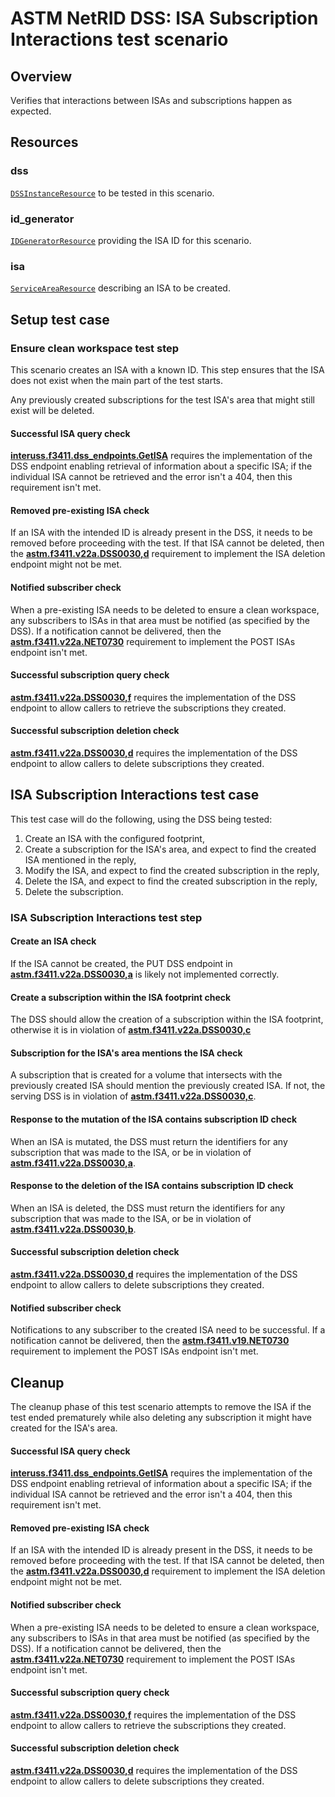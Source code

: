 # ASTM NetRID DSS: ISA Subscription Interactions test scenario

## Overview

Verifies that interactions between ISAs and subscriptions happen as expected.

## Resources

### dss

[`DSSInstanceResource`](../../../../../resources/astm/f3411/dss.py) to be tested in this scenario.

### id_generator

[`IDGeneratorResource`](../../../../../resources/interuss/id_generator.py) providing the ISA ID for this scenario.

### isa

[`ServiceAreaResource`](../../../../../resources/netrid/service_area.py) describing an ISA to be created.

## Setup test case

### Ensure clean workspace test step

This scenario creates an ISA with a known ID. This step ensures that the ISA does not exist when the main part of the test starts.

Any previously created subscriptions for the test ISA's area that might still exist will be deleted.

#### Successful ISA query check

**[interuss.f3411.dss_endpoints.GetISA](../../../../../requirements/interuss/f3411/dss_endpoints.md)** requires the implementation of the DSS endpoint enabling retrieval of information about a specific ISA; if the individual ISA cannot be retrieved and the error isn't a 404, then this requirement isn't met.

#### Removed pre-existing ISA check

If an ISA with the intended ID is already present in the DSS, it needs to be removed before proceeding with the test.  If that ISA cannot be deleted, then the **[astm.f3411.v22a.DSS0030,d](../../../../../requirements/astm/f3411/v22a.md)** requirement to implement the ISA deletion endpoint might not be met.

#### Notified subscriber check

When a pre-existing ISA needs to be deleted to ensure a clean workspace, any subscribers to ISAs in that area must be notified (as specified by the DSS).  If a notification cannot be delivered, then the **[astm.f3411.v22a.NET0730](../../../../../requirements/astm/f3411/v22a.md)** requirement to implement the POST ISAs endpoint isn't met.

#### Successful subscription query check

**[astm.f3411.v22a.DSS0030,f](../../../../../requirements/astm/f3411/v22a.md)** requires the implementation of the DSS endpoint to allow callers to retrieve the subscriptions they created.

#### Successful subscription deletion check

**[astm.f3411.v22a.DSS0030,d](../../../../../requirements/astm/f3411/v22a.md)** requires the implementation of the DSS endpoint to allow callers to delete subscriptions they created.

## ISA Subscription Interactions test case

This test case will do the following, using the DSS being tested:

1. Create an ISA with the configured footprint,
2. Create a subscription for the ISA's area, and expect to find the created ISA mentioned in the reply,
3. Modify the ISA, and expect to find the created subscription in the reply,
4. Delete the ISA, and expect to find the created subscription in the reply,
5. Delete the subscription.

### ISA Subscription Interactions test step

#### Create an ISA check

If the ISA cannot be created, the PUT DSS endpoint in **[astm.f3411.v22a.DSS0030,a](../../../../../requirements/astm/f3411/v22a.md)** is likely not implemented correctly.

#### Create a subscription within the ISA footprint check

The DSS should allow the creation of a subscription within the ISA footprint, otherwise it is in violation of **[astm.f3411.v22a.DSS0030,c](../../../../../requirements/astm/f3411/v22a.md)**

#### Subscription for the ISA's area mentions the ISA check

A subscription that is created for a volume that intersects with the previously created ISA should mention
the previously created ISA. If not, the serving DSS is in violation of **[astm.f3411.v22a.DSS0030,c](../../../../../requirements/astm/f3411/v22a.md)**.

#### Response to the mutation of the ISA contains subscription ID check

When an ISA is mutated, the DSS must return the identifiers for any subscription that was made to the ISA,
or be in violation of **[astm.f3411.v22a.DSS0030,a](../../../../../requirements/astm/f3411/v22a.md)**.

#### Response to the deletion of the ISA contains subscription ID check

When an ISA is deleted, the DSS must return the identifiers for any subscription that was made to the ISA,
or be in violation of **[astm.f3411.v22a.DSS0030,b](../../../../../requirements/astm/f3411/v22a.md)**.

#### Successful subscription deletion check

**[astm.f3411.v22a.DSS0030,d](../../../../../requirements/astm/f3411/v22a.md)** requires the implementation of the DSS endpoint to allow callers to delete subscriptions they created.

#### Notified subscriber check

Notifications to any subscriber to the created ISA need to be successful.  If a notification cannot be delivered, then the **[astm.f3411.v19.NET0730](../../../../../requirements/astm/f3411/v19.md)** requirement to implement the POST ISAs endpoint isn't met.

## Cleanup

The cleanup phase of this test scenario attempts to remove the ISA if the test ended prematurely while
also deleting any subscription it might have created for the ISA's area.

#### Successful ISA query check

**[interuss.f3411.dss_endpoints.GetISA](../../../../../requirements/interuss/f3411/dss_endpoints.md)** requires the implementation of the DSS endpoint enabling retrieval of information about a specific ISA; if the individual ISA cannot be retrieved and the error isn't a 404, then this requirement isn't met.

#### Removed pre-existing ISA check

If an ISA with the intended ID is already present in the DSS, it needs to be removed before proceeding with the test.  If that ISA cannot be deleted, then the **[astm.f3411.v22a.DSS0030,d](../../../../../requirements/astm/f3411/v22a.md)** requirement to implement the ISA deletion endpoint might not be met.

#### Notified subscriber check

When a pre-existing ISA needs to be deleted to ensure a clean workspace, any subscribers to ISAs in that area must be notified (as specified by the DSS).  If a notification cannot be delivered, then the **[astm.f3411.v22a.NET0730](../../../../../requirements/astm/f3411/v22a.md)** requirement to implement the POST ISAs endpoint isn't met.

#### Successful subscription query check

**[astm.f3411.v22a.DSS0030,f](../../../../../requirements/astm/f3411/v22a.md)** requires the implementation of the DSS endpoint to allow callers to retrieve the subscriptions they created.

#### Successful subscription deletion check

**[astm.f3411.v22a.DSS0030,d](../../../../../requirements/astm/f3411/v22a.md)** requires the implementation of the DSS endpoint to allow callers to delete subscriptions they created.
